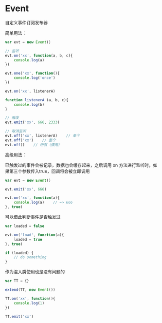 # Event
自定义事件订阅发布器

简单用法：

```javascript
var evt = new Event()

// 监听
evt.on('xx', function(a, b, c){
    console.log(a)
})

evt.one('xx', function(){
    console.log('once')
})

evt.on('xx', listenerA)

function listenerA (a, b, c){
    console.log(b)
}

// 触发
evt.emit('xx', 666, 2333)

// 取消监听
evt.off('xx', listenerA)    // 单个
evt.off('xx')    // 整个
evt.off()    // 所有（慎用）
```

高级用法：

已触发过的事件会被记录，数据也会缓存起来，之后调用 on 方法进行监听时，如果第三个参数传入true，回调将会被立即调用

```javascript
var evt = new Event()

evt.emit('xx', 666)

evt.on('xx', function(a){
    console.log(a)    // => 666
}, true)
```

可以借此判断事件是否触发过
```javascript
var loaded = false

evt.on('load', function(a){
    loaded = true
}, true)

if (loaded) {
    // do something
}
```

作为混入类使用也是没有问题的

``` javascript
var TT = {}

extend(TT, new Event())

TT.on('xx', function(){
    console.log(1)
})

TT.emit('xx')
```

